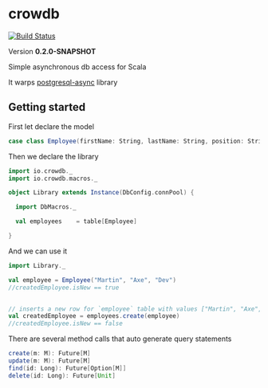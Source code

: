 # crowdb

[![Build Status](https://travis-ci.org/dvarelap/crowdb.svg?branch=master)](https://travis-ci.org/dvarelap/crowdb)

Version **0.2.0-SNAPSHOT**

Simple asynchronous db access for Scala

It warps [postgresql-async](https://github.com/mauricio/postgresql-async) library

## Getting started


First let declare the model
```scala
case class Employee(firstName: String, lastName: String, position: String) extends Model
```

Then we declare the library

```scala
import io.crowdb._
import io.crowdb.macros._

object Library extends Instance(DbConfig.connPool) {

  import DbMacros._

  val employees    = table[Employee]

}
```

And we can use it

```scala
import Library._

val employee = Employee("Martin", "Axe", "Dev")
//createdEmployee.isNew == true


// inserts a new row for `employee` table with values ["Martin", "Axe", "Dev"]
val createdEmployee = employees.create(employee)
//createdEmployee.isNew == false
```

There are several method calls that auto generate query statements


```scala
create(m: M): Future[M]
update(m: M): Future[M]
find(id: Long): Future[Option[M]]
delete(id: Long): Future[Unit]
```
